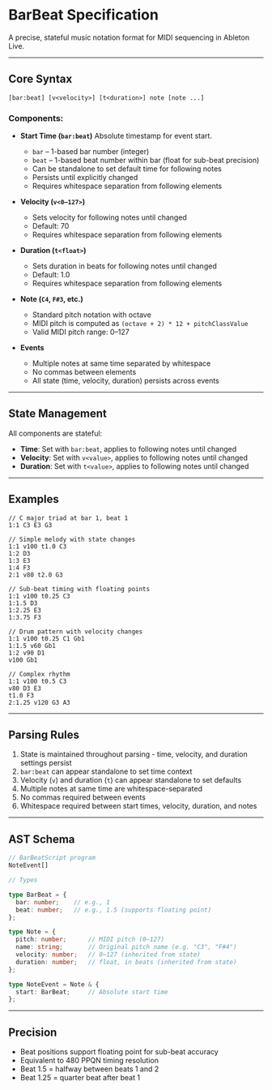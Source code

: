 # BarBeat Specification

A precise, stateful music notation format for MIDI sequencing in Ableton Live.

---

## Core Syntax

```
[bar:beat] [v<velocity>] [t<duration>] note [note ...]
```

### Components:

- **Start Time (`bar:beat`)** Absolute timestamp for event start.

  - `bar` – 1-based bar number (integer)
  - `beat` – 1-based beat number within bar (float for sub-beat precision)
  - Can be standalone to set default time for following notes
  - Persists until explicitly changed
  - Requires whitespace separation from following elements

- **Velocity (`v<0–127>`)**

  - Sets velocity for following notes until changed
  - Default: 70
  - Requires whitespace separation from following elements

- **Duration (`t<float>`)**

  - Sets duration in beats for following notes until changed
  - Default: 1.0
  - Requires whitespace separation from following elements

- **Note (`C4`, `F#3`, etc.)**

  - Standard pitch notation with octave
  - MIDI pitch is computed as `(octave + 2) * 12 + pitchClassValue`
  - Valid MIDI pitch range: 0–127

- **Events**

  - Multiple notes at same time separated by whitespace
  - No commas between elements
  - All state (time, velocity, duration) persists across events

---

## State Management

All components are stateful:

- **Time**: Set with `bar:beat`, applies to following notes until changed
- **Velocity**: Set with `v<value>`, applies to following notes until changed
- **Duration**: Set with `t<value>`, applies to following notes until changed

---

## Examples

```
// C major triad at bar 1, beat 1
1:1 C3 E3 G3

// Simple melody with state changes
1:1 v100 t1.0 C3
1:2 D3
1:3 E3
1:4 F3
2:1 v80 t2.0 G3

// Sub-beat timing with floating points
1:1 v100 t0.25 C3
1:1.5 D3
1:2.25 E3
1:3.75 F3

// Drum pattern with velocity changes
1:1 v100 t0.25 C1 Gb1
1:1.5 v60 Gb1
1:2 v90 D1
v100 Gb1

// Complex rhythm
1:1 v100 t0.5 C3
v80 D3 E3
t1.0 F3
2:1.25 v120 G3 A3
```

---

## Parsing Rules

1. State is maintained throughout parsing - time, velocity, and duration settings persist
2. `bar:beat` can appear standalone to set time context
3. Velocity (`v`) and duration (`t`) can appear standalone to set defaults
4. Multiple notes at same time are whitespace-separated
5. No commas required between events
6. Whitespace required between start times, velocity, duration, and notes

---

## AST Schema

```ts
// BarBeatScript program
NoteEvent[]

// Types

type BarBeat = {
  bar: number;    // e.g., 1
  beat: number;   // e.g., 1.5 (supports floating point)
};

type Note = {
  pitch: number;      // MIDI pitch (0–127)
  name: string;       // Original pitch name (e.g. "C3", "F#4")
  velocity: number;   // 0–127 (inherited from state)
  duration: number;   // float, in beats (inherited from state)
};

type NoteEvent = Note & {
  start: BarBeat;     // Absolute start time
};
```

---

## Precision

- Beat positions support floating point for sub-beat accuracy
- Equivalent to 480 PPQN timing resolution
- Beat 1.5 = halfway between beats 1 and 2
- Beat 1.25 = quarter beat after beat 1
